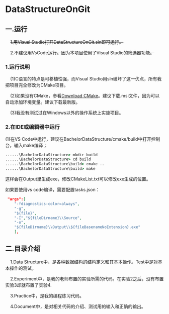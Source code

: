 # DataStructureOnGit

## 一.运行

    ~~1.用Visual Studio打开DataStructureOnGit.sln即可运行。~~

    ~~2.不建议用VsCode运行。因为本项目使用了Visual Studio的筛选器功能。~~

### 1.运行说明

    (1)C语言的特点是可移植性强，而Visual Studio用sln破坏了这一优点，所有我把项目完全修改为CMake项目。

    (2)如果没有CMake，参看[Download CMake](https://cmake.org/download/)。建议下载.msi文件，因为可以自动添加环境变量。建议下载最新版。

    (3)我没有测试过在Windows以外的操作系统上实施项目。

### 2.在IDE或编辑器中运行

(1)在VS Code中运行，建议在BachelorDataStructure/cmake/build中打开控制台，输入make编译；
```cmd
......\BachelorDataStructure> mkdir build
......\BachelorDataStructure> cd build
......\BachelorDataStructure\build> cmake ..
......\BachelorDataStructure\build> make
```
这样会在Output里生成exe，修改CMakeList.txt可以修改exe生成的位置。

如果要使用vs code编译，需要配置tasks.json：

```json
 "args":[
    "-fdiagnostics-color=always",
    "-g",
    "${file}",
    "-I","${fileDirname}\\Source",
    "-o",
    "${fileDirname}\\Output\\${fileBasenameNoExtension}.exe"
    ],
```

## 二.目录介绍

    1.Data Structure中，是各种数据结构的结构定义和其基本操作。Test中是对基本操作的测试。

    2.Experiment中，是我的老师布置的实验所需的代码。在实验2之后，没有布置实验3却就布置了实验4.

    3.Practice中，是我的编程练习代码。

    4.Document中，是对相关代码的介绍、测试用的输入和正确的输出。
